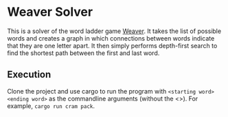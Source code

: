 # Weaver Solver

This is a solver of the word ladder game [Weaver](https://wordwormdormdork.com/).
It takes the list of possible words and creates a graph in which connections between words indicate that they are one letter apart.
It then simply performs depth-first search to find the shortest path between the first and last word.

## Execution

Clone the project and use cargo to run the program with `<starting word> <ending word>` as the commandline arguments (without the <>).
For example, `cargo run cram pack`.
